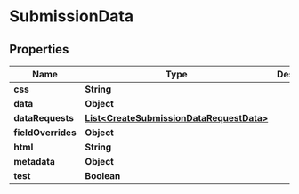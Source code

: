 
# SubmissionData

## Properties
Name | Type | Description | Notes
------------ | ------------- | ------------- | -------------
**css** | **String** |  |  [optional]
**data** | **Object** |  | 
**dataRequests** | [**List&lt;CreateSubmissionDataRequestData&gt;**](CreateSubmissionDataRequestData.md) |  |  [optional]
**fieldOverrides** | **Object** |  |  [optional]
**html** | **String** |  |  [optional]
**metadata** | **Object** |  |  [optional]
**test** | **Boolean** |  |  [optional]



